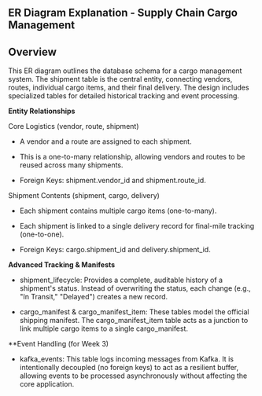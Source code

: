 ## ER Diagram Explanation - Supply Chain Cargo Management

## Overview


This ER diagram outlines the database schema for a cargo management system. The shipment table is the central entity, connecting vendors, routes, individual cargo items, and their final delivery. The design includes specialized tables for detailed historical tracking and event processing.

**Entity Relationships**

Core Logistics (vendor, route, shipment)

- A vendor and a route are assigned to each shipment.

- This is a one-to-many relationship, allowing vendors and routes to be reused across many shipments.

- Foreign Keys: shipment.vendor_id and shipment.route_id.

Shipment Contents (shipment, cargo, delivery)

- Each shipment contains multiple cargo items (one-to-many).

- Each shipment is linked to a single delivery record for final-mile tracking (one-to-one).

- Foreign Keys: cargo.shipment_id and delivery.shipment_id.

**Advanced Tracking & Manifests**

- shipment_lifecycle: Provides a complete, auditable history of a shipment's status. Instead of overwriting the status, each change (e.g., "In Transit," "Delayed") creates a new record.

- cargo_manifest & cargo_manifest_item: These tables model the official shipping manifest. The cargo_manifest_item table acts as a junction to link multiple cargo items to a single cargo_manifest.

**Event Handling (for Week 3) 
- kafka_events: This table logs incoming messages from Kafka. It is intentionally decoupled (no foreign keys) to act as a resilient buffer, allowing events to be processed asynchronously without affecting the core application.